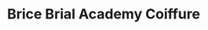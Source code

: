 ---
title: "Brice Brial Academy Coiffure"
url: /toulouse/brice-brial-academy-coiffure/
shop: coiffeur
---
